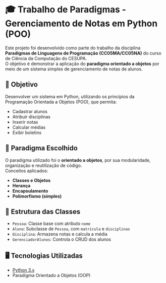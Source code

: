 
# 🎓 Trabalho de Paradigmas - Gerenciamento de Notas em Python (POO)

Este projeto foi desenvolvido como parte do trabalho da disciplina **Paradigmas de Linguagens de Programação (CC05MA/CC05NA)** do curso de Ciência da Computação do CESUPA.  
O objetivo é demonstrar a aplicação do **paradigma orientado a objetos** por meio de um sistema simples de gerenciamento de notas de alunos.

## 📌 Objetivo

Desenvolver um sistema em Python, utilizando os princípios da Programação Orientada a Objetos (POO), que permita:
- Cadastrar alunos
- Atribuir disciplinas
- Inserir notas
- Calcular médias
- Exibir boletins

## 🧠 Paradigma Escolhido

O paradigma utilizado foi o **orientado a objetos**, por sua modularidade, organização e reutilização de código.  
Conceitos aplicados:
- **Classes e Objetos**
- **Herança**
- **Encapsulamento**
- **Polimorfismo (simples)**

## 🧱 Estrutura das Classes

- `Pessoa`: Classe base com atributo `nome`
- `Aluno`: Subclasse de `Pessoa`, com `matrícula` e `disciplinas`
- `Disciplina`: Armazena notas e calcula a média
- `GerenciadorAlunos`: Controla o CRUD dos alunos

## 🖥️ Tecnologias Utilizadas

- [Python 3.x](https://www.python.org/)
- Paradigma Orientado a Objetos (OOP)
